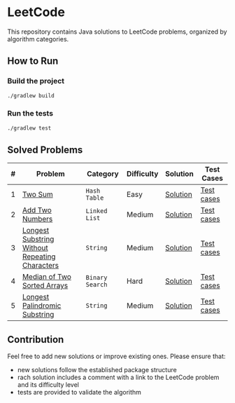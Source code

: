 # LeetCode

This repository contains Java solutions to LeetCode problems, organized by algorithm categories.

## How to Run

### Build the project

```bash
./gradlew build
```

### Run the tests

```bash
./gradlew test
```

## Solved Problems

| # | Problem                                                                                                                        | Category        | Difficulty  | Solution                                                                                                             | Test Cases                                                                                                                 |
|---|--------------------------------------------------------------------------------------------------------------------------------|-----------------|-------------|----------------------------------------------------------------------------------------------------------------------|----------------------------------------------------------------------------------------------------------------------------|
| 1 | [Two Sum](https://leetcode.com/problems/two-sum)                                                                               | `Hash Table`    | Easy        | [Solution](problems/src/main/java/com/github/sava8n/leetcode/hash_table/TwoSum.java)                                 | [Test cases](problems/src/test/java/com/github/sava8n/leetcode/hash_table/TwoSumTest.java)                                 |
| 2 | [Add Two Numbers](https://leetcode.com/problems/add-two-numbers)                                                               | `Linked List`   | Medium      | [Solution](problems/src/main/java/com/github/sava8n/leetcode/linked_list/AddTwoNumbers.java)                         | [Test cases](problems/src/test/java/com/github/sava8n/leetcode/linked_list/AddTwoNumbersTest.java)                         |
| 3 | [Longest Substring Without Repeating Characters](https://leetcode.com/problems/longest-substring-without-repeating-characters) | `String`        | Medium      | [Solution](problems/src/main/java/com/github/sava8n/leetcode/string/LongestSubstringWithoutRepeatingCharacters.java) | [Test cases](problems/src/test/java/com/github/sava8n/leetcode/string/LongestSubstringWithoutRepeatingCharactersTest.java) |
| 4 | [Median of Two Sorted Arrays](https://leetcode.com/problems/median-of-two-sorted-arrays)                                       | `Binary Search` | Hard        | [Solution](problems/src/main/java/com/github/sava8n/leetcode/binary_search/MedianOfTwoSortedArrays.java)             | [Test cases](problems/src/test/java/com/github/sava8n/leetcode/binary_search/MedianOfTwoSortedArraysTest.java)             |
| 5 | [Longest Palindromic Substring](https://leetcode.com/problems/longest-palindromic-substring)                                   | `String`        | Medium      | [Solution](problems/src/main/java/com/github/sava8n/leetcode/string/LongestPalindromicSubstring.java)                | [Test cases](problems/src/test/java/com/github/sava8n/leetcode/string/LongestPalindromicSubstringTest.java)                |

## Contribution

Feel free to add new solutions or improve existing ones.
Please ensure that:
- new solutions follow the established package structure
- rach solution includes a comment with a link to the LeetCode problem and its difficulty level
- tests are provided to validate the algorithm
